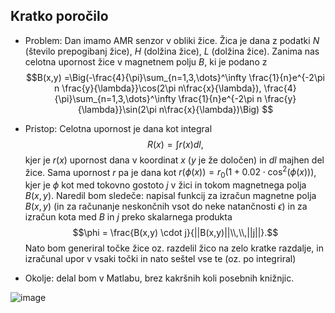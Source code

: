 ## Kratko poročilo

- Problem: Dan imamo AMR senzor v obliki žice. Žica je dana z podatki $N$ (število prepogibanj žice), $H$ (dolžina žice), $L$ (dolžina žice).
         Zanima nas celotna upornost žice v magnetnem polju $B$, ki je podano z 
         $$B(x,y) =\Big(-\frac{4}{\pi}\sum_{n=1,3,\dots}^\infty \frac{1}{n}e^{-2\pi n \frac{y}{\lambda}}\cos(2\pi n\frac{x}{\lambda}), \frac{4}{\pi}\sum_{n=1,3,\dots}^\infty \frac{1}{n}e^{-2\pi n \frac{y}{\lambda}}\sin(2\pi n\frac{x}{\lambda})\Big) $$

- Pristop: Celotna upornost je dana kot integral 
         $$R(x) = \int r(x) dl, $$ kjer je $r(x)$ upornost dana v koordinat $x$ ($y$ je že določen) in $dl$ majhen del žice. Sama upornost $r$ pa je dana kot $r(\phi(x)) = r_0 (1 + 0.02\cdot \cos^2(\phi(x)))$, kjer je $\phi$ kot med tokovno gostoto $j$ v žici in tokom magnetnega polja $B(x,y)$. Naredil bom sledeče: napisal funkcij za izračun magnetne polja $B(x,y)$ (in za računanje neskončnih vsot do neke natančnosti $\epsilon$) in za izračun kota med $B$ in $j$ preko skalarnega produkta $$\phi = \frac{B(x,y) \cdot j}{||B(x,y)||\\,\\,||j||}.$$
Nato bom generiral točke žice oz. razdelil žico na zelo kratke razdalje, in izračunal upor v vsaki točki in nato seštel vse te (oz. po integriral)
- Okolje: delal bom v Matlabu, brez kakršnih koli posebnih knižnjic.

![image](https://github.com/UrosKosmac123/Simulacija-tipala-v-magnetnem-polju/assets/64798766/ce3ac5a4-6902-4579-aa86-a713d89d01bb)


